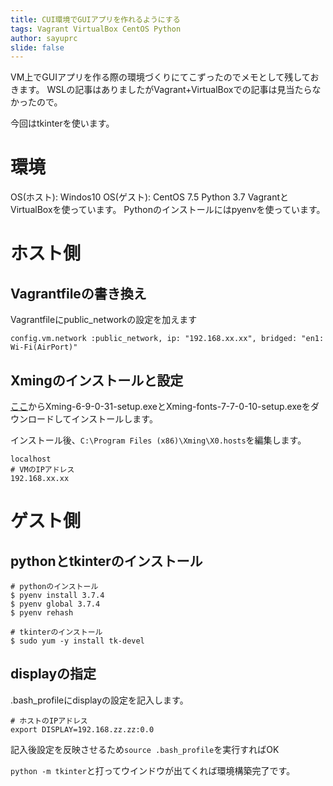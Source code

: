 ```yaml
---
title: CUI環境でGUIアプリを作れるようにする
tags: Vagrant VirtualBox CentOS Python
author: sayuprc
slide: false
---
```

VM上でGUIアプリを作る際の環境づくりにてこずったのでメモとして残しておきます。
WSLの記事はありましたがVagrant+VirtualBoxでの記事は見当たらなかったので。

今回はtkinterを使います。

# 環境
OS(ホスト): Windos10
OS(ゲスト): CentOS 7.5
Python 3.7
VagrantとVirtualBoxを使っています。
Pythonのインストールにはpyenvを使っています。

# ホスト側
## Vagrantfileの書き換え
Vagrantfileにpublic_networkの設定を加えます

```..Vagrantifle
config.vm.network :public_network, ip: "192.168.xx.xx", bridged: "en1: Wi-Fi(AirPort)"

```

## Xmingのインストールと設定
[ここ](https://ja.osdn.net/projects/sfnet_xming/)からXming-6-9-0-31-setup.exeとXming-fonts-7-7-0-10-setup.exeをダウンロードしてインストールします。

インストール後、`C:\Program Files (x86)\Xming\X0.hosts`を編集します。

```X0.hosts
localhost
# VMのIPアドレス
192.168.xx.xx
```

# ゲスト側
## pythonとtkinterのインストール

```
# pythonのインストール
$ pyenv install 3.7.4
$ pyenv global 3.7.4
$ pyenv rehash

# tkinterのインストール
$ sudo yum -y install tk-devel
```

## displayの指定
.bash_profileにdisplayの設定を記入します。

```.bash_profile
# ホストのIPアドレス
export DISPLAY=192.168.zz.zz:0.0
```
記入後設定を反映させるため`source .bash_profile`を実行すればOK

`python -m tkinter`と打ってウインドウが出てくれば環境構築完了です。

